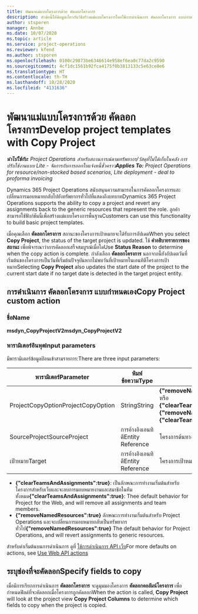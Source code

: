 ```yaml
---
title: พัฒนาแม่แบบโครงการด้วย คัดลอกโครงการ
description: หัวข้อนี้ให้ข้อมูลเกี่ยวกับวิธีสร้างแม่แบบโครงการโดยใช้การดำเนินการ คัดลอกโครงการ แบบกำหนดเอง
author: stsporen
manager: Annbe
ms.date: 10/07/2020
ms.topic: article
ms.service: project-operations
ms.reviewer: kfend
ms.author: stsporen
ms.openlocfilehash: 0100c29873be6346614e958ef6ea0c77da2c9590
ms.sourcegitcommit: 4cf1dc1561b92fca4175f0b3813133c5e63ce8e6
ms.translationtype: HT
ms.contentlocale: th-TH
ms.lasthandoff: 10/28/2020
ms.locfileid: "4131636"
---
```

# <a name="develop-project-templates-with-copy-project"></a><span data-ttu-id="ad990-103">พัฒนาแม่แบบโครงการด้วย คัดลอกโครงการ</span><span class="sxs-lookup"><span data-stu-id="ad990-103">Develop project templates with Copy Project</span></span>

<span data-ttu-id="ad990-104">_**นำไปใช้กับ:** Project Operations สำหรับสถานการณ์ตามทรัพยากร/วัสดุที่ไม่ได้เก็บในคลัง การปรับใช้งานแบบ Lite - จัดการกับการออกใบแจ้งหนี้ชั่วคราว_</span><span class="sxs-lookup"><span data-stu-id="ad990-104">_**Applies To:** Project Operations for resource/non-stocked based scenarios, Lite deployment - deal to proforma invoicing_</span></span>

<span data-ttu-id="ad990-105">Dynamics 365 Project Operations สนับสนุนความสามารถในการคัดลอกโครงการและเปลี่ยนการมอบหมายกลับไปยังทรัพยากรทั่วไปที่แสดงถึงบทบาท</span><span class="sxs-lookup"><span data-stu-id="ad990-105">Dynamics 365 Project Operations supports the ability to copy a project and revert any assignments back to the generic resources that represent the role.</span></span> <span data-ttu-id="ad990-106">ลูกค้าสามารถใช้ฟังก์ชันนี้เพื่อสร้างแม่แบบโครงการพื้นฐาน</span><span class="sxs-lookup"><span data-stu-id="ad990-106">Customers can use this functionality to build basic project templates.</span></span>

<span data-ttu-id="ad990-107">เมื่อคุณเลือก **คัดลอกโครงการ** สถานะของโครงการเป้าหมายจะได้รับการอัปเดต</span><span class="sxs-lookup"><span data-stu-id="ad990-107">When you select **Copy Project**, the status of the target project is updated.</span></span> <span data-ttu-id="ad990-108">ใช้ **คำอธิบายรายการของสถานะ** เพื่อพิจารณาว่าการคัดลอกเสร็จสมบูรณ์เมื่อใด</span><span class="sxs-lookup"><span data-stu-id="ad990-108">Use **Status Reason** to determine when the copy action is complete.</span></span> <span data-ttu-id="ad990-109">กำลังเลือก **คัดลอกโครงการ** นอกจากนี้ยังอัปเดตวันที่เริ่มต้นของโครงการเป็นวันที่เริ่มต้นปัจจุบันหากไม่พบวันที่เป้าหมายในเอนทิตีโครงการเป้าหมาย</span><span class="sxs-lookup"><span data-stu-id="ad990-109">Selecting **Copy Project** also updates the start date of the project to the current start date if no target date is detected in the target project entity.</span></span>

## <a name="copy-project-custom-action"></a><span data-ttu-id="ad990-110">การดำเนินการ คัดลอกโครงการ แบบกำหนดเอง</span><span class="sxs-lookup"><span data-stu-id="ad990-110">Copy Project custom action</span></span> 

### <a name="name"></a><span data-ttu-id="ad990-111">ชื่อ</span><span class="sxs-lookup"><span data-stu-id="ad990-111">Name</span></span> 

<span data-ttu-id="ad990-112">**msdyn_CopyProjectV2**</span><span class="sxs-lookup"><span data-stu-id="ad990-112">**msdyn_CopyProjectV2**</span></span>

### <a name="input-parameters"></a><span data-ttu-id="ad990-113">พารามิเตอร์อินพุต</span><span class="sxs-lookup"><span data-stu-id="ad990-113">Input parameters</span></span>
<span data-ttu-id="ad990-114">มีพารามิเตอร์ข้อมูลป้อนเข้าสามรายการ:</span><span class="sxs-lookup"><span data-stu-id="ad990-114">There are three input parameters:</span></span>

| <span data-ttu-id="ad990-115">พารามิเตอร์</span><span class="sxs-lookup"><span data-stu-id="ad990-115">Parameter</span></span>          | <span data-ttu-id="ad990-116">พิมพ์ข้อความ</span><span class="sxs-lookup"><span data-stu-id="ad990-116">Type</span></span>   | <span data-ttu-id="ad990-117">มูลค่า</span><span class="sxs-lookup"><span data-stu-id="ad990-117">Values</span></span>                                                   | 
|--------------------|--------|----------------------------------------------------------|
| <span data-ttu-id="ad990-118">ProjectCopyOption</span><span class="sxs-lookup"><span data-stu-id="ad990-118">ProjectCopyOption</span></span>  | <span data-ttu-id="ad990-119">String</span><span class="sxs-lookup"><span data-stu-id="ad990-119">String</span></span> | <span data-ttu-id="ad990-120">**{"removeNamedResources":true}** หรือ **{"clearTeamsAndAssignments":true}**</span><span class="sxs-lookup"><span data-stu-id="ad990-120">**{"removeNamedResources":true}** or **{"clearTeamsAndAssignments":true}**</span></span> |
| <span data-ttu-id="ad990-121">SourceProject</span><span class="sxs-lookup"><span data-stu-id="ad990-121">SourceProject</span></span>      | <span data-ttu-id="ad990-122">การอ้างอิงเอนทิตี</span><span class="sxs-lookup"><span data-stu-id="ad990-122">Entity Reference</span></span> | <span data-ttu-id="ad990-123">โครงการต้นทาง</span><span class="sxs-lookup"><span data-stu-id="ad990-123">Source Project</span></span> |
| <span data-ttu-id="ad990-124">เป้าหมาย</span><span class="sxs-lookup"><span data-stu-id="ad990-124">Target</span></span>             | <span data-ttu-id="ad990-125">การอ้างอิงเอนทิตี</span><span class="sxs-lookup"><span data-stu-id="ad990-125">Entity Reference</span></span> | <span data-ttu-id="ad990-126">โครงการเป้าหมาย</span><span class="sxs-lookup"><span data-stu-id="ad990-126">Target Project</span></span> |


- <span data-ttu-id="ad990-127">**{"clearTeamsAndAssignments":true}**: เป็นลักษณะการทำงานเริ่มต้นสำหรับโครงการสำหรับเว็บและจะลบการมอบหมายงานและสมาชิกในทีมทั้งหมด</span><span class="sxs-lookup"><span data-stu-id="ad990-127">**{"clearTeamsAndAssignments":true}**: Thee default behavior for Project for the Web, and will remove all assignments and team members.</span></span>
- <span data-ttu-id="ad990-128">**{"removeNamedResources":true}** ลักษณะการทำงานเริ่มต้นสำหรับ Project Operations และจะเปลี่ยนการมอบหมายกลับเป็นทรัพยากรทั่วไป</span><span class="sxs-lookup"><span data-stu-id="ad990-128">**{"removeNamedResources":true}** The default behavior for Project Operations, and will revert assignments to generic resources.</span></span>

<span data-ttu-id="ad990-129">สำหรับค่าเริ่มต้นบนการดำเนินการ ดูที่ [ใช้การดำเนินการ API เว็บ](https://docs.microsoft.com/powerapps/developer/common-data-service/webapi/use-web-api-actions)</span><span class="sxs-lookup"><span data-stu-id="ad990-129">For more defaults on actions, see [Use Web API actions](https://docs.microsoft.com/powerapps/developer/common-data-service/webapi/use-web-api-actions)</span></span>

## <a name="specify-fields-to-copy"></a><span data-ttu-id="ad990-130">ระบุช่องที่จะคัดลอก</span><span class="sxs-lookup"><span data-stu-id="ad990-130">Specify fields to copy</span></span> 
<span data-ttu-id="ad990-131">เมื่อมีการเรียกการดำเนินการ **คัดลอกโครงการ** จะดูมุมมองโครงการ **คัดลอกคอลัมน์โครงการ** เพื่อกำหนดฟิลด์ที่จะคัดลอกเมื่อโครงการถูกคัดลอก</span><span class="sxs-lookup"><span data-stu-id="ad990-131">When the action is called, **Copy Project** will look at the project view **Copy Project Columns** to determine which fields to copy when the project is copied.</span></span>
